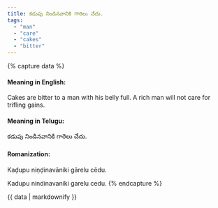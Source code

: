 ```yaml
---
title: కడుపు నిండినవానికి గారెలు చేదు.
tags:
  - "man"
  - "care"
  - "cakes"
  - "bitter"
---
```


{% capture data %}
#### Meaning in English:
Cakes are bitter to a man with his belly full.
A rich man will not care for trifling gains.

#### Meaning in Telugu:
కడుపు నిండినవానికి గారెలు చేదు.

#### Romanization:
Kaḍupu niṇḍinavāniki gārelu cēdu.

Kadupu nindinavaniki garelu cedu.
{% endcapture %}

{{ data | markdownify }}

